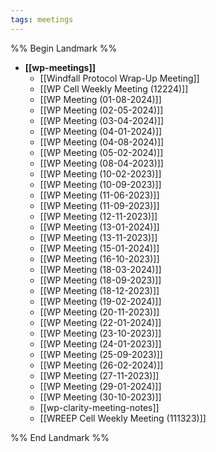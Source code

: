 ```yaml
---
tags: meetings
---
```

%% Begin Landmark %%
- **[[wp-meetings]]**
  - [[Windfall Protocol Wrap-Up Meeting]]
  - [[WP Cell Weekly Meeting (12224)]]
  - [[WP Meeting (01-08-2024)]]
  - [[WP Meeting (02-05-2024)]]
  - [[WP Meeting (03-04-2024)]]
  - [[WP Meeting (04-01-2024)]]
  - [[WP Meeting (04-08-2024)]]
  - [[WP Meeting (05-02-2024)]]
  - [[WP Meeting (08-04-2023)]]
  - [[WP Meeting (10-02-2023)]]
  - [[WP Meeting (10-09-2023)]]
  - [[WP Meeting (11-06-2023)]]
  - [[WP Meeting (11-09-2023)]]
  - [[WP Meeting (12-11-2023)]]
  - [[WP Meeting (13-01-2024)]]
  - [[WP Meeting (13-11-2023)]]
  - [[WP Meeting (15-01-2024)]]
  - [[WP Meeting (16-10-2023)]]
  - [[WP Meeting (18-03-2024)]]
  - [[WP Meeting (18-09-2023)]]
  - [[WP Meeting (18-12-2023)]]
  - [[WP Meeting (19-02-2024)]]
  - [[WP Meeting (20-11-2023)]]
  - [[WP Meeting (22-01-2024)]]
  - [[WP Meeting (23-10-2023)]]
  - [[WP Meeting (24-01-2023)]]
  - [[WP Meeting (25-09-2023)]]
  - [[WP Meeting (26-02-2024)]]
  - [[WP Meeting (27-11-2023)]]
  - [[WP Meeting (29-01-2024)]]
  - [[WP Meeting (30-10-2023)]]
  - [[wp-clarity-meeting-notes]]
  - [[WREEP Cell Weekly Meeting (111323)]]

%% End Landmark %%